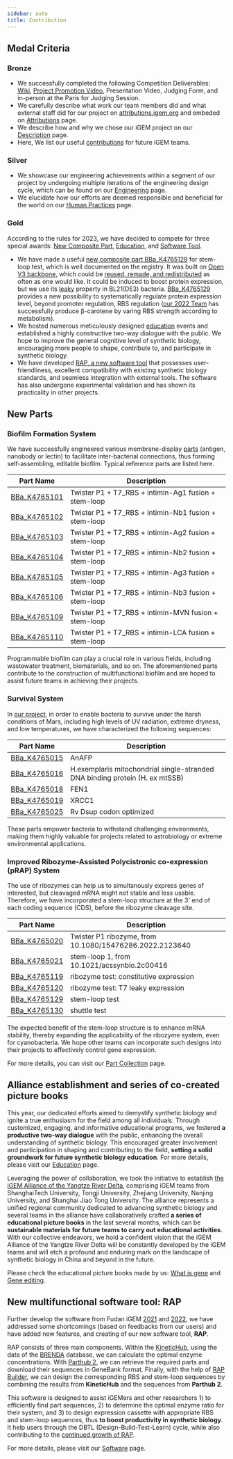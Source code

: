 ```yaml
---
sidebar: auto
title: Contribution
---
```


## Medal Criteria

### Bronze

- We successfully completed the following Competition Deliverables: [Wiki](/), [Project Promotion Video](/promotion-video/), Presentation Video, Judging Form, and in-person at the Paris for Judging Session.
- We carefully describe what work our team members did and what external staff did for our project on [attributions.igem.org](https://attributions.igem.org?team=Fudan&year=2023) and embeded on [Attributions](/attributions/) page.
- We describe how and why we chose our iGEM project on our [Description](/description/) page.
- Here, We list our useful [contributions](/contribution/) for future iGEM teams.

### Silver

- We showcase our engineering achievements within a segment of our project by undergoing multiple iterations of the engineering design cycle, which can be found on our [Engineering](/engineering/) page.
- We elucidate how our efforts are deemed responsible and beneficial for the world on our [Human Practices](/human-practices/) page.

### Gold

According to the rules for 2023, we have decided to compete for three special awards: [New Composite Part](http://parts.igem.org/Part:BBa_K4765129), [Education](/education/), and [Software Tool](/software/).

- We have made a useful [new composite part BBa_K4765129](http://parts.igem.org/Part:BBa_K4765129) for stem-loop test, which is well documented on the registry. It was built on [Open V3 backbone](http://parts.igem.org/Part:BBa_K4765026), which could be [reused, remade, and redistributed](https://stanford.freegenes.org/products/open-plasmids#description) as often as one would like. It could be induced to boost protein expression, but we use its [leaky](http://parts.igem.org/Part:BBa_K4765120) property in BL21(DE3) bacteria. [BBa_K4765129](http://parts.igem.org/Part:BBa_K4765129) provides a new possibility to systematically regulate protein expression level, beyond promoter regulation, RBS regulation ([our 2022 Team](https://2022.igem.wiki/fudan/parts#composite) has successfully produce &beta;-carotene by varing RBS strength according to metabolism).
- We hosted numerous meticulously designed [education](/education/#empower-igem-community) events and established a highly constructive two-way dialogue with the public. We hope to improve the general cognitive level of synthetic biology, encouraging more people to shape, contribute to, and participate in synthetic biology.
- We have developed [RAP, a new software tool](/software/) that possesses user-friendliness, excellent compatibility with existing synthetic biology standards, and seamless integration with external tools. The software has also undergone experimental validation and has shown its practicality in other projects.



## New Parts

### Biofilm Formation System

We have successfully engineered various membrane-display [parts](http://parts.igem.org/cgi/partsdb/pgroup.cgi?pgroup=iGEM2023&group=Fudan) (antigen, nanobody or lectin) to facilitate inter-bacterial connections, thus forming self-assembling, editable biofilm. Typical reference parts are listed here.

| Part Name | Description | 
|----|----|
| [BBa_K4765101](http://parts.igem.org/wiki/index.php?title=Part:BBa_K4765101) |  Twister P1 + T7_RBS + intimin-Ag1 fusion + stem-loop |
| [BBa_K4765102](http://parts.igem.org/wiki/index.php?title=Part:BBa_K4765102) |  Twister P1 + T7_RBS + intimin-Nb1 fusion + stem-loop |
| [BBa_K4765103](http://parts.igem.org/wiki/index.php?title=Part:BBa_K4765103) |  Twister P1 + T7_RBS + intimin-Ag2 fusion + stem-loop |
| [BBa_K4765104](http://parts.igem.org/wiki/index.php?title=Part:BBa_K4765104) |  Twister P1 + T7_RBS + intimin-Nb2 fusion + stem-loop |
| [BBa_K4765105](http://parts.igem.org/wiki/index.php?title=Part:BBa_K4765105) |  Twister P1 + T7_RBS + intimin-Ag3 fusion + stem-loop |
| [BBa_K4765106](http://parts.igem.org/wiki/index.php?title=Part:BBa_K4765106) |  Twister P1 + T7_RBS + intimin-Nb3 fusion + stem-loop |
| [BBa_K4765109](http://parts.igem.org/wiki/index.php?title=Part:BBa_K4765109) |  Twister P1 + T7_RBS + intimin-MVN fusion + stem-loop |
| [BBa_K4765110](http://parts.igem.org/wiki/index.php?title=Part:BBa_K4765110) |  Twister P1 + T7_RBS + intimin-LCA fusion + stem-loop |

Programmable biofilm can play a crucial role in various fields, including wastewater treatment, biomaterials, and so on. The aforementioned parts contribute to the construction of multifunctional biofilm and are hoped to assist future teams in achieving their projects.

### Survival System

In [our project](/description), in order to enable bacteria to survive under the harsh conditions of Mars, including high levels of UV radiation, extreme dryness, and low temperatures, we have characterized the following sequences:

| Part Name | Description |
|----|----|
| [BBa_K4765015](http://parts.igem.org/wiki/index.php?title=Part:BBa_K4765015) | AnAFP                                                        |
| [BBa_K4765016](http://parts.igem.org/wiki/index.php?title=Part:BBa_K4765016) | H.exemplaris mitochondrial single-stranded DNA binding protein (H. ex mtSSB) |
| [BBa_K4765018](http://parts.igem.org/wiki/index.php?title=Part:BBa_K4765018) | FEN1                                                         |
| [BBa_K4765019](http://parts.igem.org/wiki/index.php?title=Part:BBa_K4765019) | XRCC1                                                        |
| [BBa_K4765025](http://parts.igem.org/wiki/index.php?title=Part:BBa_K4765025) | Rv Dsup codon optimized                                      |

These parts empower bacteria to withstand challenging environments, making them highly valuable for projects related to astrobiology or extreme environmental applications.

### Improved Ribozyme-Assisted Polycistronic co-expression (pRAP) System

The use of ribozymes can help us to simultanously express genes of interested, but cleavaged mRNA might not stable and less usable. Therefore, we have incorporated a stem-loop structure at the 3' end of each coding sequence (CDS), before the ribozyme cleavage site.

| Part Name | Description |
|----|----|
| [BBa_K4765020](http://parts.igem.org/wiki/index.php?title=Part:BBa_K4765020) | Twister P1 ribozyme, from 10.1080/15476286.2022.2123640 |
| [BBa_K4765021](http://parts.igem.org/wiki/index.php?title=Part:BBa_K4765021) | stem-loop 1, from 10.1021/acssynbio.2c00416             |
| [BBa_K4765119](http://parts.igem.org/wiki/index.php?title=Part:BBa_K4765119) | ribozyme test: constitutive expression                  |
| [BBa_K4765120](http://parts.igem.org/wiki/index.php?title=Part:BBa_K4765120) | ribozyme test: T7 leaky expression                      |
| [BBa_K4765129](http://parts.igem.org/wiki/index.php?title=Part:BBa_K4765129) | stem-loop test                                          |
| [BBa_K4765130](http://parts.igem.org/wiki/index.php?title=Part:BBa_K4765130) | shuttle test                                            |

The expected benefit of the stem-loop structure is to enhance mRNA stability, thereby expanding the applicability of the ribozyme system, even for cyanobacteria. We hope other teams can incorporate such designs into their projects to effectively control gene expression.

For more details, you can visit our [Part Collection](/part-collection/) page.


## Alliance establishment and series of co-created picture books

This year, our dedicated efforts aimed to demystify synthetic biology and ignite a true enthusiasm for the field among all individuals. Through customized, engaging, and informative educational programs, we fostered **a productive two-way dialogue** with the public, enhancing the overall understanding of synthetic biology. This encouraged greater involvement and participation in shaping and contributing to the field, **setting a solid groundwork for future synthetic biology education**. For more details, please visit our [Education](/education/#empower-igem-community) page.

Leveraging the power of collaboration, we took the initiative to establish [the iGEM Alliance of the Yangtze River Delta](/education/#empower-igem-community), comprising iGEM teams from ShanghaiTech University, Tongji University, Zhejiang University, Nanjing University, and Shanghai Jiao Tong University. The alliance represents a unified regional community dedicated to advancing synthetic biology and several teams in the alliance have collaboratively crafted **a series of educational picture books** in the last several months, which can be **sustainable materials for future teams to carry out educational activities**. With our collective endeavors, we hold a confident vision that the iGEM Alliance of the Yangtze River Delta will be constantly developed by the iGEM teams and will etch a profound and enduring mark on the landscape of synthetic biology in China and beyond in the future.

Please check the educational picture books made by us: [What is gene](https://static.igem.wiki/teams/4765/wiki/education/picture-book-what-is-gene-final.pdf) and [Gene editing](https://static.igem.wiki/teams/4765/wiki/education/picture-book-gene-editing.pdf).


## New multifunctional software tool: RAP

Further develop the software from Fudan iGEM [2021](https://2021.igem.org/Team:Fudan/Software) and [2022](https://2022.igem.wiki/fudan/software), we have addressed some shortcomings (based on feedbacks from our users) and have added new features, and creating of our new software tool, **RAP**.

RAP consists of three main components. Within the [KineticHub](/software/#kinetichub), using the data of the [BRENDA](https://www.brenda-enzymes.org/) database, we can calculate the optimal enzyme concentrations. With [Parthub 2](/software/#parthub-2), we can retrieve the required parts and download their sequences in GeneBank format. Finally, with the help of [RAP Builder](/#rap-builder), we can design the corresponding RBS and stem-loop sequences by combining the results from **KineticHub** and the sequences from **Parthub 2**.

This software is designed to assist iGEMers and other researchers 1) to efficiently find part sequences, 2) to determine the optimal enzyme ratio for their system, and 3) to design expression cassette with appropriate RBS and stem-loop sequences, thus **to boost productivity in synthetic biology**.  It help users through the DBTL (Design-Build-Test-Learn) cycle, while also contributing to the [continued growth of RAP](https://2023.igem.wiki/fudan/engineering/#RAP).

For more details, please visit our [Software](/software/) page.
